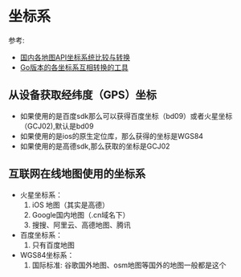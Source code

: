 # 坐标系

参考:
- [国内各地图API坐标系统比较与转换](https://www.jianshu.com/p/0fe30fcd4ae7)
- [Go版本的各坐标系互相转换的工具](https://github.com/qichengzx/coordtransform)

## 从设备获取经纬度（GPS）坐标
- 如果使用的是百度sdk那么可以获得百度坐标（bd09）或者火星坐标（GCJ02),默认是bd09
- 如果使用的是ios的原生定位库，那么获得的坐标是WGS84
- 如果使用的是高德sdk,那么获取的坐标是GCJ02

## 互联网在线地图使用的坐标系

- 火星坐标系：
  1. iOS 地图（其实是高德）
  1. Google国内地图（.cn域名下）
  1. 搜搜、阿里云、高德地图、腾讯
- 百度坐标系：
  1. 只有百度地图
- WGS84坐标系：
  1. 国际标准: 谷歌国外地图、osm地图等国外的地图一般都是这个